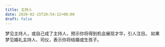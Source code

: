 ```yaml
---
title: 主持人
date: 2020-02-15T20:54:12+08:00
draft: false
---
```


梦见主持人，或自己成了主持人，预示你将得到机会展现才华，引人注目。
如果梦见婚礼主持人、司仪，表示你将结婚或生孩子。
